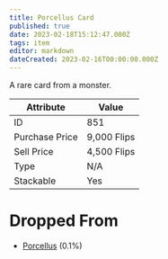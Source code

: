 ```yaml
---
title: Porcellus Card
published: true
date: 2023-02-18T15:12:47.000Z
tags: item
editor: markdown
dateCreated: 2023-02-16T00:00:00.000Z
---
```


A rare card from a monster.

|Attribute|Value|
|-|-|
|ID|851|
|Purchase Price|9,000 Flips|
|Sell Price|4,500 Flips|
|Type|N/A|
|Stackable|Yes|


# Dropped From
 * [Porcellus](monsters/porcellus.md) (0.1%)
